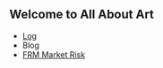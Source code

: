 ## Welcome to All About Art

- [Log](https://912828qj2.github.io/log.html)
- Blog
- [FRM Market Risk](https://912828qj2.github.io/frm1.html)


